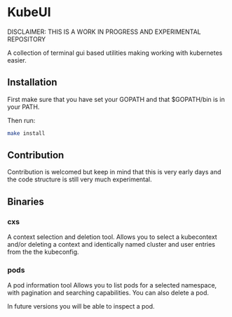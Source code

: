 # KubeUI

DISCLAIMER: THIS IS A WORK IN PROGRESS AND EXPERIMENTAL REPOSITORY

A collection of terminal gui based utilities making working with kubernetes easier.

## Installation

First make sure that you have set your GOPATH and that $GOPATH/bin is in your PATH.

Then run:

```bash
make install
```

## Contribution
Contribution is welcomed but keep in mind that this is very early days and the code structure is still very much experimental.

## Binaries

### cxs

A context selection and deletion tool.
Allows you to select a kubecontext and/or deleting a context and identically named cluster and user entries from the the kubeconfig.

### pods
A pod information tool
Allows you to list pods for a selected namespace, with pagination and searching capabilities.
You can also delete a pod.

In future versions you will be able to inspect a pod.
